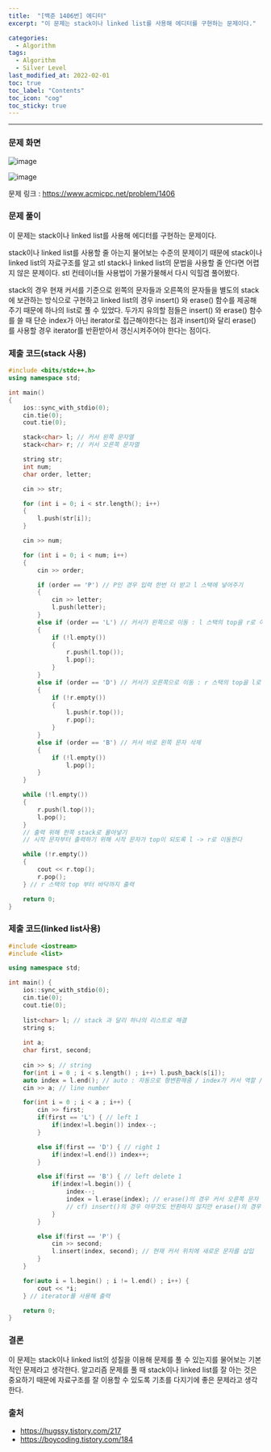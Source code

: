 ```yaml
---
title:  "[백준 1406번] 에디터"
excerpt: "이 문제는 stack이나 linked list를 사용해 에디터를 구현하는 문제이다."

categories:
  - Algorithm
tags:
  - Algorithm
  - Silver Level
last_modified_at: 2022-02-01 
toc: true
toc_label: "Contents"
toc_icon: "cog"
toc_sticky: true
---
```


---


### 문제 화면

![image](https://user-images.githubusercontent.com/54565079/151921585-c7e7fd64-acd2-4474-9e7d-e109043e5cef.png)

![image](https://user-images.githubusercontent.com/54565079/151923622-a2181a3c-7f93-4f74-bc80-7484a3a3e29d.png)

문제 링크 : <https://www.acmicpc.net/problem/1406> 



### 문제 풀이

이 문제는 stack이나 linked list를 사용해 에디터를 구현하는 문제이다. 

 stack이나 linked list를 사용할 줄 아는지 물어보는 수준의 문제이기 때문에 stack이나 linked list의 자료구조를 알고 stl stack나 linked list의 문법을 사용할 줄 안다면 어렵지 않은 문제이다. stl 컨테이너들 사용법이 가물가물해서 다시 익힐겸 풀어봤다. 

stack의 경우 현재 커서를 기준으로 왼쪽의 문자들과 오른쪽의 문자들을 별도의 stack에 보관하는 방식으로 구현하고 linked list의 경우 insert() 와 erase() 함수를 제공해주기 때문에 하나의 list로 풀 수 있었다. 두가지 유의할 점들은 insert() 와 erase() 함수를 쓸 때 단순 index가 아닌 iterator로 접근해야한다는 점과 insert()와 달리 erase()를 사용할 경우 iterator를 반환받아서 갱신시켜주어야 한다는 점이다. 

 

### 제출 코드(stack 사용)

```c++
#include <bits/stdc++.h>
using namespace std;

int main()
{
    ios::sync_with_stdio(0);
    cin.tie(0);
    cout.tie(0);

    stack<char> l; // 커서 왼쪽 문자열
    stack<char> r; // 커서 오른쪽 문자열

    string str;
    int num;
    char order, letter;

    cin >> str;

    for (int i = 0; i < str.length(); i++)
    {
        l.push(str[i]);
    }

    cin >> num;

    for (int i = 0; i < num; i++)
    {
        cin >> order;

        if (order == 'P') // P인 경우 입력 한번 더 받고 l 스택에 넣어주기
        {
            cin >> letter;
            l.push(letter);
        }
        else if (order == 'L') // 커서가 왼쪽으로 이동 : l 스택의 top을 r로 이동
        {
            if (!l.empty())
            {
                r.push(l.top());
                l.pop();
            }
        }
        else if (order == 'D') // 커서가 오른쪽으로 이동 : r 스택의 top을 l로 이동
        {
            if (!r.empty())
            {
                l.push(r.top());
                r.pop();
            }
        }
        else if (order == 'B') // 커서 바로 왼쪽 문자 삭제
        {
            if (!l.empty())
                l.pop();
        }
    }

    while (!l.empty())
    {
        r.push(l.top());
        l.pop();
    } 
    // 출력 위해 한쪽 stack로 몰아넣기 
    // 시작 문자부터 출력하기 위해 시작 문자가 top이 되도록 l -> r로 이동한다

    while (!r.empty())
    {
        cout << r.top();
        r.pop();
    } // r 스택의 top 부터 바닥까지 출력

    return 0;
}
```



### 제출 코드(linked list사용)

```c++
#include <iostream>
#include <list>

using namespace std;

int main() {
    ios::sync_with_stdio(0);
    cin.tie(0);
    cout.tie(0);
    
    list<char> l; // stack 과 달리 하나의 리스트로 해결
    string s;
    
    int a;
    char first, second;
    
    cin >> s; // string
    for(int i = 0 ; i < s.length() ; i++) l.push_back(s[i]);
    auto index = l.end(); // auto : 자동으로 형변환해줌 / index가 커서 역할 / 현재 시점에서는 문자열 가장 뒤에 커서가 위치함
    cin >> a; // line number

    for(int i = 0 ; i < a ; i++) {
        cin >> first;
        if(first == 'L') { // left 1
            if(index!=l.begin()) index--;
        }

        else if(first == 'D') { // right 1
            if(index!=l.end()) index++;
        }

        else if(first == 'B') { // left delete 1
            if(index!=l.begin()) {
                index--;
                index = l.erase(index); // erase()의 경우 커서 오른쪽 문자 지우게 됨
                // cf) insert()의 경우 아무것도 반환하지 않지만 erase()의 경우 iterator를 반환하기 때문에 erase함수를 쓸 경우에는 iterator를 받아서 갱신(저장)하는 방식으로 구현해 주어야 한다
            }
        }

        else if(first == 'P') {
            cin >> second;
            l.insert(index, second); // 현재 커서 위치에 새로운 문자를 삽입
        }
    }

    for(auto i = l.begin() ; i != l.end() ; i++) {
        cout << *i;
    } // iterator를 사용해 출력

    return 0;
}
```



### 결론

이 문제는 stack이나 linked list의 성질을 이용해 문제를 풀 수 있는지를 물어보는 기본적인 문제라고 생각한다. 알고리즘 문제를 풀 때 stack이나 linked list를 잘 아는 것은 중요하기 때문에 자료구조를 잘 이용할 수 있도록 기초를 다지기에 좋은 문제라고 생각한다. 



### 출처

- <https://hugssy.tistory.com/217>
- <https://boycoding.tistory.com/184>

